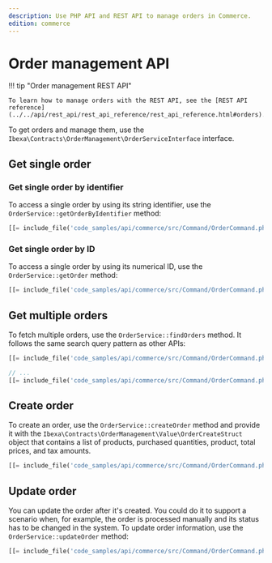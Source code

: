 ```yaml
---
description: Use PHP API and REST API to manage orders in Commerce.
edition: commerce
---
```


# Order management API

!!! tip "Order management REST API"

    To learn how to manage orders with the REST API, see the [REST API reference](../../api/rest_api/rest_api_reference/rest_api_reference.html#orders).

To get orders and manage them, use the `Ibexa\Contracts\OrderManagement\OrderServiceInterface` interface.

## Get single order

### Get single order by identifier

To access a single order by using its string identifier, use the `OrderService::getOrderByIdentifier` method:

``` php
[[= include_file('code_samples/api/commerce/src/Command/OrderCommand.php', 57, 61) =]]
```

### Get single order by ID

To access a single order by using its numerical ID, use the `OrderService::getOrder` method:

``` php
[[= include_file('code_samples/api/commerce/src/Command/OrderCommand.php', 63, 67) =]]
```

## Get multiple orders

To fetch multiple orders, use the `OrderService::findOrders` method.
It follows the same search query pattern as other APIs:

``` php
[[= include_file('code_samples/api/commerce/src/Command/OrderCommand.php', 8, 9) =]][[= include_file('code_samples/api/commerce/src/Command/OrderCommand.php', 10, 14) =]]

// ...
[[= include_file('code_samples/api/commerce/src/Command/OrderCommand.php', 116, 125) =]]
```

## Create order

To create an order, use the `OrderService::createOrder` method and provide it with the `Ibexa\Contracts\OrderManagement\Value\OrderCreateStruct` object that contains a list of products, purchased quantities, product, total prices, and tax amounts.

``` php
[[= include_file('code_samples/api/commerce/src/Command/OrderCommand.php', 97, 108) =]]
```

## Update order

You can update the order after it's created.
You could do it to support a scenario when, for example, the order is processed manually and its status has to be changed in the system.
To update order information, use the `OrderService::updateOrder` method:

``` php
[[= include_file('code_samples/api/commerce/src/Command/OrderCommand.php', 110, 114) =]]
```
